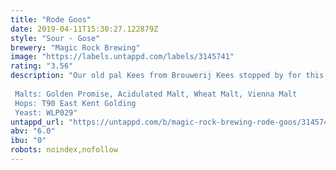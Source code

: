 ```yaml
---
title: "Rode Goos"
date: 2019-04-11T15:30:27.122879Z
style: "Sour - Gose"
brewery: "Magic Rock Brewing"
image: "https://labels.untappd.com/labels/3145741"
rating: "3.56"
description: "Our old pal Kees from Brouwerij Kees stopped by for this fruited version of that classic German Wheat beer style Gose. Using our tried and tested Salty Kiss method we fermented with German ale yeast and went big on the fruit with Pomegranate, Cherry and Lemon additions to deliver a deeply fruity and deeply pink beer with a light acidic tang and balanced tart finish.  Malts: Golden Promise, Acidulated Malt, Wheat Malt, Vienna Malt Hops: T90 East Kent Golding Yeast: WLP029"
untappd_url: "https://untappd.com/b/magic-rock-brewing-rode-goos/3145741"
abv: "6.0"
ibu: "0"
robots: noindex,nofollow
---
```

